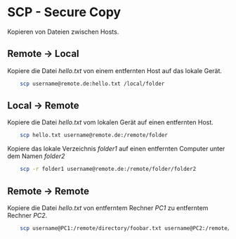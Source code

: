 # SCP - Secure Copy

Kopieren von Dateien zwischen Hosts.

## Remote -> Local

Kopiere die Datei *hello.txt* von einem entfernten Host auf das lokale Gerät.

```Bash
    scp username@remote.de:hello.txt /local/folder
```

## Local -> Remote

Kopiere die Datei *hello.txt* vom lokalen Gerät auf einen entfernten Host.

```Bash
    scp hello.txt username@remote.de:/remote/folder
```

Kopiere das lokale Verzeichnis *folder1* auf einen entfernten Computer unter dem Namen *folder2*

```Bash
    scp -r folder1 username@remote.de:/remote/folder/folder2
```

## Remote -> Remote

Kopiere die Datei *hello.txt* von entferntem Rechner *PC1* zu entferntem Rechner *PC2*.

```Bash
    scp username@PC1:/remote/directory/foobar.txt username@PC2:/remote/directory/
```
